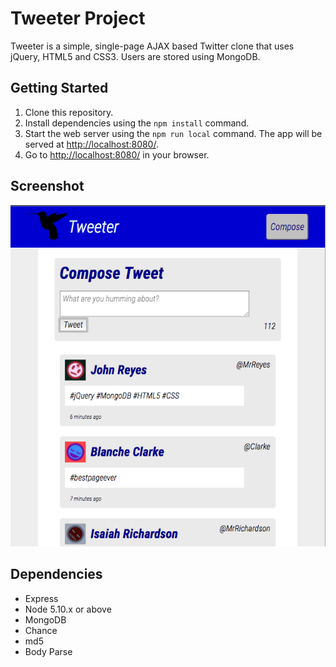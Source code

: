 # Tweeter Project

Tweeter is a simple, single-page AJAX based Twitter clone that uses jQuery, HTML5 and CSS3. Users are stored using MongoDB.

## Getting Started

1. Clone this repository.
2. Install dependencies using the `npm install` command.
3. Start the web server using the `npm run local` command. The app will be served at <http://localhost:8080/>.
4. Go to <http://localhost:8080/> in your browser.

## Screenshot

![Homepage Screenshot](https://github.com/MattWillcox/tweetr/blob/master/public/images/Screenshot.png)

## Dependencies

- Express
- Node 5.10.x or above
- MongoDB
- Chance
- md5
- Body Parse
